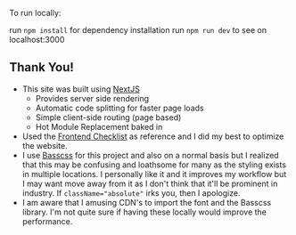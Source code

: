 To run locally:

run `npm install` for dependency installation
run `npm run dev` to see on localhost:3000

## Thank You!

- This site was built using [NextJS](https://nextjs.org/)
  - Provides server side rendering
  - Automatic code splitting for faster page loads
  - Simple client-side routing (page based)
  - Hot Module Replacement baked in
- Used the [Frontend Checklist](https://frontendchecklist.io/) as reference and I did my best to optimize the website.
- I use [Basscss](http://basscss.com/) for this project and also on a normal basis but I realized that this may be confusing and loathsome for many as the styling exists in multiple locations. I personally like it and it improves my workflow but I may want move away from it as I don't think that it'll be prominent in industry. If `className="absolute"` irks you, then I apologize.
- I am aware that I amusing CDN's to import the font and the Basscss library. I'm not quite sure if having these locally would improve the performance.

